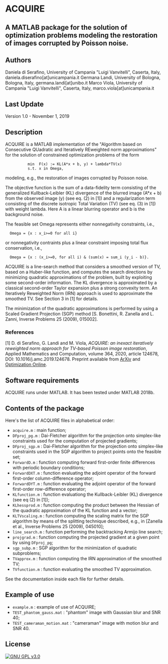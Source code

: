 # ACQUIRE

## A MATLAB package for the solution of optimization problems modeling the restoration of images corrupted by Poisson noise.

## Authors
Daniela di Serafino, University of Campania "Luigi Vanvitelli", Caserta, Italy, daniela.diserafino[at]unicampania.it
Germana Landi, University of Bologna, Bologna, Italy, germana.landi[at]unibo.it
Marco Viola, University of Campania "Luigi Vanvitelli", Caserta, Italy, marco.viola[at]unicampania.it

## Last Update
Version 1.0 - November 1, 2019

## Description
ACQUIRE is a MATLAB implementation of the "Algorithm based on Consecutive
QUadratic and Iteratively REweighted norm approximations" for the solution
of constrained optimization problems of the form

              min  F(x) := KL(A*x + b, y) + lambda*TV(x)
              s.t. x in Omega,

modeling, e.g., the restoration of images corrupted by Poisson noise.

The objective function is the sum of a data-fidelity term consisting of
the generalized Kullback-Leibler (KL) divergence of the blurred image
(A*x + b) from the observed image (y) (see eq. (2) in [1]) and a
regularization term consisting of the discrete isotropic Total
Variation (TV) (see eq. (3) in [1]) with weight lambda. Here A is a
linear blurring operator and b is the background noise.

The feasible set Omega represents either nonnegativity constraints, i.e.,

      Omega = {x : x_i>=0 for all i}

or nonnegativity contraints plus a linear constraint imposing total flux
conservation, i.e.,

      Omega = {x : (x_i>=0, for all i) & (sum(x) = sum_i (y_i - b)}.

ACQUIRE is a line-search method that considers a smoothed version of TV,
based on a Huber-like function, and computes the search directions by
minimizing quadratic approximations of the problem, built by exploiting
some second-order information. The KL divergence is approximated by a
classical second-order Taylor expansion plus a strong convexity term.
An Iteratively Reweighted Norm (IRN) approach is used to approximate the
smoothed TV. See Section 3 in [1] for details.

The minimization of the quadratic approximations is performed by using a
Scaled Gradient Projection (SGP) method [S. Bonettini, R. Zanella and
L. Zanni, Inverse Problems 25 (2009), 015002].

### References
[1] D. di Serafino, G. Landi and M. Viola,
*ACQUIRE: an inexact iteratively reweighted norm approach for TV-based Poisson image restoration*,
Applied Mathematics and Computation, volume 364, 2020, article 124678, DOI: 10.1016/j.amc.2019.124678.
Preprint available from [ArXiv](https://arxiv.org/abs/1807.10832) and [Optimization Online](http://www.optimization-online.org/DB_HTML/2018/07/6745.html).

## Software requirements
ACQUIRE runs under MATLAB. It has been tested under MATLAB 2018b.

## Contents of the package
Here's the list of ACQUIRE files in alphabetical order:
- `acquire.m`     : main function;
- `DFproj_pg.m`   : Dai-Fletcher algorithm for the projection onto
                    simplex-like constraints used for the computation of
                    projected gradients;
- `DFproj_sgp.m`  : Dai-Fletcher algorithm for the projection onto
                    simplex-like constraints used in the SGP algorithm to
                    project points onto the feasible set;
- `ForwardD.m`    : function computing forward first-order finite differences
                    with periodic boundary conditions;
- `ForwardDXT.m`  : function evaluating the adjoint operator of the forward
                    first-order column-difference operator;
- `ForwardDYT.m`  : function evaluating the adjoint operator of the forward
                    first-order row-difference operator;
- `KLfunction.m`  : function evaluationg the Kullback-Leibler (KL)
                    divergence (see eq (2) in [1]);
- `KLhessprod.m`  : function computing the product between the Hessian
                    of the quadratic approximation of the KL function
                    and a vector;
- `KLTVscaling.m` : function computing the scaling matrix for the SGP
                    algorithm by means of the splitting technique
                    described, e.g., in [Zanella et al., Inverse
                    Problems 25 (2009), 045010];
- `line_search.m` : function performing the backtracking Armijo line search;
- `projgrad.m`    : function computing the projected gradient at a given
                    point by using `DFproj_pg`;
- `sgp_subp.m`    : SGP algorithm for the minimization of quadratic subproblems;
- `TVapprox.m`    : function computing the IRN approximation of the
                    smoothed TV;
- `TVfunction.m`  : function evaluating the smoothed TV approximation.

See the documentation inside each file for further details.

## Example of use
- `example.m`                 : example of use of ACQUIRE;
- `TEST_phantom_gauss.mat`    : "phantom" image with Gaussian blur and SNR 40;
- `TEST_cameraman_motion.mat` : "cameraman" image with motion blur and SNR 40.

## License
[![GNU GPL v3.0](http://www.gnu.org/graphics/gplv3-127x51.png)](http://www.gnu.org/licenses/gpl.html)

